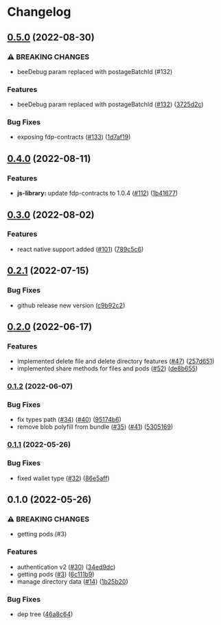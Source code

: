 # Changelog

## [0.5.0](https://github.com/fairDataSociety/fdp-storage/compare/v0.4.0...v0.5.0) (2022-08-30)


### ⚠ BREAKING CHANGES

* beeDebug param replaced with postageBatchId (#132)

### Features

* beeDebug param replaced with postageBatchId ([#132](https://github.com/fairDataSociety/fdp-storage/issues/132)) ([3725d2c](https://github.com/fairDataSociety/fdp-storage/commit/3725d2c6add8c542648e7302907d68004005e331))


### Bug Fixes

* exposing fdp-contracts ([#133](https://github.com/fairDataSociety/fdp-storage/issues/133)) ([1d7af19](https://github.com/fairDataSociety/fdp-storage/commit/1d7af1944e23e4887882c70730d3e81ce2cd9f35))

## [0.4.0](https://github.com/fairDataSociety/fdp-storage/compare/v0.3.0...v0.4.0) (2022-08-11)


### Features

* **js-library:** update fdp-contracts to 1.0.4 ([#112](https://github.com/fairDataSociety/fdp-storage/issues/112)) ([1b41677](https://github.com/fairDataSociety/fdp-storage/commit/1b416777359f0bc9426c06ca06cedef8bdc3444b))

## [0.3.0](https://github.com/fairDataSociety/fdp-storage/compare/v0.2.1...v0.3.0) (2022-08-02)


### Features

* react native support added ([#101](https://github.com/fairDataSociety/fdp-storage/issues/101)) ([789c5c6](https://github.com/fairDataSociety/fdp-storage/commit/789c5c602367017ab317d7262fcc5e6d69fa0f5d))

## [0.2.1](https://github.com/fairDataSociety/fdp-storage/compare/v0.2.0...v0.2.1) (2022-07-15)


### Bug Fixes

* github release new version ([c9b92c2](https://github.com/fairDataSociety/fdp-storage/commit/c9b92c229fffb90d6e1d8f42a4d4a328fed2d1af))

## [0.2.0](https://www.github.com/fairDataSociety/fdp-storage/compare/v0.1.2...v0.2.0) (2022-06-17)


### Features

* implemented delete file and delete directory features ([#47](https://www.github.com/fairDataSociety/fdp-storage/issues/47)) ([257d651](https://www.github.com/fairDataSociety/fdp-storage/commit/257d651523991b988c423470e48e2a89dad68143))
* implemented share methods for files and pods ([#52](https://www.github.com/fairDataSociety/fdp-storage/issues/52)) ([de8b655](https://www.github.com/fairDataSociety/fdp-storage/commit/de8b655db8a71d561bee105866b492e655f38538))

### [0.1.2](https://www.github.com/fairDataSociety/fdp-storage/compare/v0.1.1...v0.1.2) (2022-06-07)


### Bug Fixes

* fix types path ([#34](https://www.github.com/fairDataSociety/fdp-storage/issues/34)) ([#40](https://www.github.com/fairDataSociety/fdp-storage/issues/40)) ([95174b6](https://www.github.com/fairDataSociety/fdp-storage/commit/95174b62cb53dd6c263cc105f4a74646b2cf70fc))
* remove blob polyfill from bundle ([#35](https://www.github.com/fairDataSociety/fdp-storage/issues/35)) ([#41](https://www.github.com/fairDataSociety/fdp-storage/issues/41)) ([5305169](https://www.github.com/fairDataSociety/fdp-storage/commit/5305169ef937e2b613aaf5b777fe120441dc5698))

### [0.1.1](https://www.github.com/fairDataSociety/fdp-storage/compare/v0.1.0...v0.1.1) (2022-05-26)


### Bug Fixes

* fixed wallet type ([#32](https://www.github.com/fairDataSociety/fdp-storage/issues/32)) ([86e5aff](https://www.github.com/fairDataSociety/fdp-storage/commit/86e5aff737de5c7ae56959c3b294ddda7e53d615))

## 0.1.0 (2022-05-26)


### ⚠ BREAKING CHANGES

* getting pods (#3)

### Features

* authentication v2 ([#30](https://www.github.com/fairDataSociety/fdp-storage/issues/30)) ([34ed9dc](https://www.github.com/fairDataSociety/fdp-storage/commit/34ed9dc01d870cc8283b2a0793c69e67ba00e57b))
* getting pods ([#3](https://www.github.com/fairDataSociety/fdp-storage/issues/3)) ([6c111b9](https://www.github.com/fairDataSociety/fdp-storage/commit/6c111b939dde65aa1a87c2c4b02a484c2ef8ab2d))
* manage directory data ([#14](https://www.github.com/fairDataSociety/fdp-storage/issues/14)) ([1b25b20](https://www.github.com/fairDataSociety/fdp-storage/commit/1b25b201c99cf9c13a1a2bf1b2504ff0707a954e))


### Bug Fixes

* dep tree ([46a8c64](https://www.github.com/fairDataSociety/fdp-storage/commit/46a8c641381900e6d2633634ac210dd6fcbf514d))
